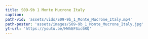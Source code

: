 ```yaml
---
title: S09-9b 1 Monte Mucrone Italy
caption:
path-vid: 'assets/vids/S09-9b_1_Monte_Mucrone_Italy.mp4'
path-poster: 'assets/images/S09-9b_1_Monte_Mucrone_Italy.jpg'
yt-url: 'https://youtu.be/HWhEFSic6RQ'
---
```

